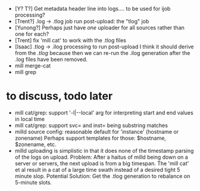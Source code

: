 - [Y? T?] Get metadata header line into logs.... to be used for ijob processing?
- [Trent?] .log -> .tlog job run post-upload: the "tlog" job
- [Yunong?] Perhaps just have *one* uploader for all sources rather than one
  for each?
- [Trent] fix 'mill cat' to work with the .tlog files
- [Isaac] .tlog -> .ilog processing to run post-upload
  I think it should derive from the *.tlog* because then we can re-run the
  .ilog generation after the .log files have been removed.
- mill merge-cat
- mill grep


# to discuss, todo later

- mill cat/grep: support '-l|--local' arg for interpreting start and end values in local time
- mill cat/grep: support svc= and inst= being substring matches
- milld source config: reasonable default for 'instance' (hostname or zonename)
  Perhaps support templates for those: $hostname, $zonename, etc.
- milld uploading is simplistic in that it does none of the timestamp parsing
  of the logs on upload.
  Problem: After a haitus of milld being down on a server or servers, the next
  upload is from a big timespan. The 'mill cat' et al result in a cat of a large
  time swath instead of a desired tight 5 minute slop.
  Potential Solution: Get the .tlog generation to rebalance on 5-minute
  slots.

